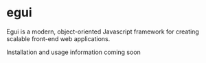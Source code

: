 # egui
Egui is a modern, object-oriented Javascript framework for creating scalable front-end web applications.

Installation and usage information coming soon
